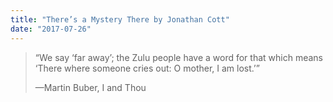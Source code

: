 ```yaml
---
title: "There’s a Mystery There by Jonathan Cott"
date: "2017-07-26"
---
```


> “We say ‘far away’; the Zulu people have a word for that which means ‘There where someone cries out: O mother, I am lost.’”
> 
> —Martin Buber, I and Thou
